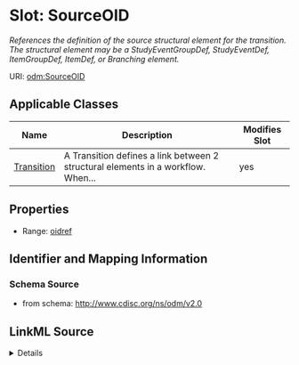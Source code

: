 # Slot: SourceOID


_References the definition of the source structural element for the transition. The structural element may be a StudyEventGroupDef, StudyEventDef, ItemGroupDef, ItemDef, or Branching element._



URI: [odm:SourceOID](http://www.cdisc.org/ns/odm/v2.0/SourceOID)



<!-- no inheritance hierarchy -->




## Applicable Classes

| Name | Description | Modifies Slot |
| --- | --- | --- |
[Transition](Transition.md) | A Transition defines a link between 2 structural elements in a workflow. When... |  yes  |







## Properties

* Range: [oidref](oidref.md)





## Identifier and Mapping Information







### Schema Source


* from schema: http://www.cdisc.org/ns/odm/v2.0




## LinkML Source

<details>
```yaml
name: SourceOID
description: References the definition of the source structural element for the transition.
  The structural element may be a StudyEventGroupDef, StudyEventDef, ItemGroupDef,
  ItemDef, or Branching element.
from_schema: http://www.cdisc.org/ns/odm/v2.0
rank: 1000
alias: SourceOID
domain_of:
- Transition
range: oidref

```
</details>